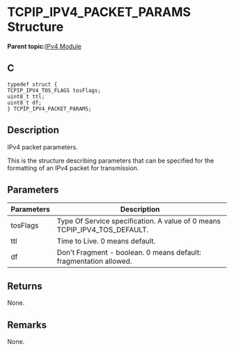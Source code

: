 # TCPIP\_IPV4\_PACKET\_PARAMS Structure

**Parent topic:**[IPv4 Module](GUID-EA29E72F-4194-41F9-9F19-D8BBA00D62F2.md)

## C

```
typedef struct {
TCPIP_IPV4_TOS_FLAGS tosFlags;
uint8_t ttl;
uint8_t df;
} TCPIP_IPV4_PACKET_PARAMS;
```

## Description

IPv4 packet parameters.

This is the structure describing parameters that can be specified for the formatting of an IPv4 packet for transmission.

## Parameters

|Parameters|Description|
|----------|-----------|
|tosFlags|Type Of Service specification. A value of 0 means TCPIP\_IPV4\_TOS\_DEFAULT.|
|ttl|Time to Live. 0 means default.|
|df|Don't Fragment - boolean. 0 means default: fragmentation allowed.|

## Returns

None.

## Remarks

None.

